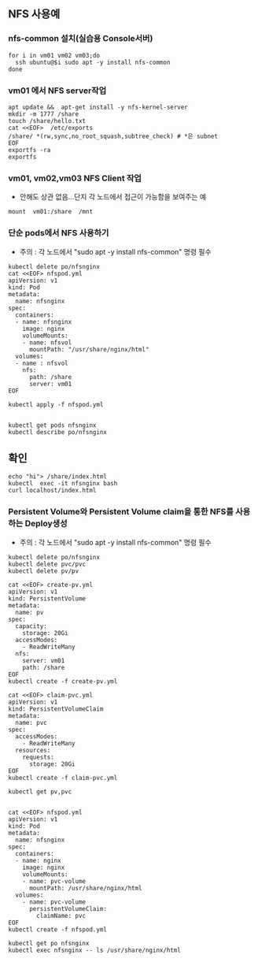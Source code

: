 ## NFS 사용예
### nfs-common 설치(실습용 Console서버)
```
for i in vm01 vm02 vm03;do
  ssh ubuntu@$i sudo apt -y install nfs-common
done
```

### vm01 에서 NFS server작업
```
apt update &&  apt-get install -y nfs-kernel-server
mkdir -m 1777 /share
touch /share/hello.txt
cat <<EOF>  /etc/exports
/share/ *(rw,sync,no_root_squash,subtree_check) # *은 subnet
EOF
exportfs -ra
exportfs
```

### vm01, vm02,vm03 NFS Client 작업
* 안해도 상관 없음...단지 각 노드에서 접근이 가능함을 보여주는 예
```
mount  vm01:/share  /mnt
```

### 단순 pods에서 NFS 사용하기
* 주의 : 각 노드에서 "sudo apt -y install nfs-common" 명령 필수

```
kubectl delete po/nfsnginx
cat <<EOF> nfspod.yml
apiVersion: v1
kind: Pod
metadata:
  name: nfsnginx
spec:
  containers:
  - name: nfsnginx
    image: nginx
    volumeMounts:
    - name: nfsvol
      mountPath: "/usr/share/nginx/html"
  volumes:
  - name : nfsvol
    nfs:
      path: /share
      server: vm01
EOF

kubectl apply -f nfspod.yml


kubectl get pods nfsnginx
kubectl describe po/nfsnginx
```

## 확인
```
echo "hi"> /share/index.html
kubectl  exec -it nfsnginx bash
curl localhost/index.html
```


### Persistent Volume와 Persistent Volume claim을 통한 NFS를 사용하는 Deploy생성
* 주의 : 각 노드에서 "sudo apt -y install nfs-common" 명령 필수
```
kubectl delete po/nfsnginx
kubectl delete pvc/pvc
kubectl delete pv/pv

cat <<EOF> create-pv.yml
apiVersion: v1
kind: PersistentVolume
metadata:
  name: pv
spec:
  capacity:
    storage: 20Gi
  accessModes:
    - ReadWriteMany
  nfs:
    server: vm01
    path: /share
EOF
kubectl create -f create-pv.yml

cat <<EOF> claim-pvc.yml
apiVersion: v1
kind: PersistentVolumeClaim
metadata:
  name: pvc
spec:
  accessModes:
    - ReadWriteMany
  resources:
    requests:
      storage: 20Gi
EOF
kubectl create -f claim-pvc.yml

kubectl get pv,pvc


cat <<EOF> nfspod.yml
apiVersion: v1
kind: Pod
metadata:
  name: nfsnginx
spec:
  containers:
  - name: nginx
    image: nginx
    volumeMounts:
    - name: pvc-volume
      mountPath: /usr/share/nginx/html
  volumes:
    - name: pvc-volume
      persistentVolumeClaim:
        claimName: pvc
EOF
kubectl create -f nfspod.yml

kubectl get po nfsnginx
kubectl exec nfsnginx -- ls /usr/share/nginx/html

```
